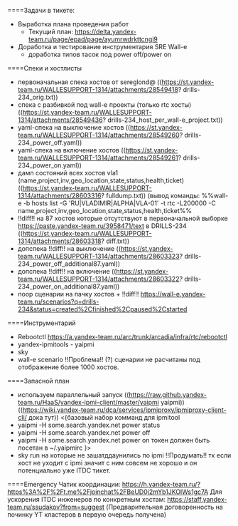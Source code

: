 ====Задачи в тикете:
* Выработка плана проведения работ 
  * Текущий план: https://delta.yandex-team.ru/page/epad/page/ayumrwdrkttcngi9 
* Доработка и тестирование инструментария SRE Wall-e
  * доработка типов тасок под power off/power on

====Спеки и хостлисты
* первоначальная спека хостов от sereglond@ ((https://st.yandex-team.ru/WALLESUPPORT-1314/attachments/28549418? drills-234_orig.txt))
* спека с разбивкой под wall-e проекты (только rtc хосты) ((https://st.yandex-team.ru/WALLESUPPORT-1314/attachments/28549436? drills-234_host_per_wall-e_project.txt))
* yaml-спека на выключение хостов ((https://st.yandex-team.ru/WALLESUPPORT-1314/attachments/28549260? drills-234_power_off.yaml))
* yaml-спека на включение хостов ((https://st.yandex-team.ru/WALLESUPPORT-1314/attachments/28549261? drills-234_power_on.yaml))
* дамп состояний всех хостов vla1 (name,project,inv,geo_location,state,status,health,ticket) ((https://st.yandex-team.ru/WALLESUPPORT-1314/attachments/28603316? fulldump.txt)) (вывод команды: %%wall-e -b hosts list -G 'RU|VLADIMIR|ALPHA|VLA-01' -t rtc -L200000 -C name,project,inv,geo_location,state,status,health,ticket%%
* !!diff!! на 87 хостов которые отсутствуют в первоначальной выборке https://paste.yandex-team.ru/3958471/text в DRILLS-234 ((https://st.yandex-team.ru/WALLESUPPORT-1314/attachments/28603318? diff.txt))
* допспека !!diff!! на выключение ((https://st.yandex-team.ru/WALLESUPPORT-1314/attachments/28603323? drills-234_power_off_additional87.yaml))
* допспека !!diff!! на включение ((https://st.yandex-team.ru/WALLESUPPORT-1314/attachments/28603322? drills-234_power_on_additional87.yaml))
* noop сценарии на пачку хостов + !!diff!! https://wall-e.yandex-team.ru/scenarios?q=drills-234&status=created%2Cfinished%2Cpaused%2Cstarted



====Инструментарий
* Rebootctl https://a.yandex-team.ru/arc/trunk/arcadia/infra/rtc/rebootctl
* yandex-ipmitools  - yaipmi
* sky
* wall-e scenario !!Проблема!! (?) сценарии не расчитаны под отображение более 1000 хостов.

====Запасной план
* используем параллельный запуск ((https://raw.github.yandex-team.ru/HaaS/yandex-ipmi-client/master/yaipmi yaipmi)) ((https://wiki.yandex-team.ru/dca/services/ipmiproxy/ipmiproxy-client-cli/ дока тут))
<{базовый набор комманд для ipmitool
* yaipmi -H some.search.yandex.net power status
* yaipmi -H some.search.yandex.net power off
* yaipmi -H some.search.yandex.net power on
токен должен быть посетан в ~/.yaipmirc
}>
* sky run на которые не зашатддаунились по ipmi !!Продумать!! тк если хост не уходит с ipmi значит с ним совсем не хорошо и он потенциально уже ITDC тикет.


====Emergency
Чатик координации: https://h.yandex-team.ru/?https%3A%2F%2Ft.me%2Fjoinchat%2FBeUD0j2mYb1JKOlWs1gc7A
Для ускорения ITDC инженеров по конкретным хостам: https://staff.yandex-team.ru/ssudakov?from=suggest (Предварительная договоренность на починку YT кластеров в первую очередь получена)
